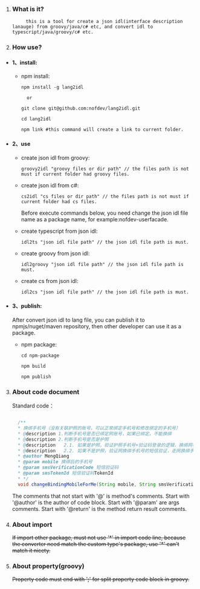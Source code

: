 1. ### What is it?

            this is a tool for create a json idl(interface description lanauge) from groovy/java/c# etc, and convert idl to typescript/java/groovy/c# etc.

2. ### How use?

* #### 1、install:

  * npm install:
  
      ```console
      npm install -g lang2idl
      ```

          or

      ```console
      git clone git@github.com:nofdev/lang2idl.git

      cd lang2idl

      npm link #this command will create a link to current folder.
      ```

* #### 2、use

  * create json idl from groovy: 
  
      ```console
      groovy2idl "groovy files or dir path" // the files path is not must if current folder had groovy files.
      ```

  * create json idl from c#: 
  
      ```console
      cs2idl "cs files or dir path" // the files path is not must if current folder had cs files.
      ```

    Before execute commands below, you need change the json idl file name as a package name, for example:nofdev-userfacade.

  * create typescript from json idl: 
  
      ```console
      idl2ts "json idl file path" // the json idl file path is must.
      ```

  * create groovy from json idl: 
  
      ```console
      idl2groovy "json idl file path" // the json idl file path is must.
      ```

  * create cs from json idl: 
  
      ```console
      idl2cs "json idl file path" // the json idl file path is must.
      ```

* #### 3、publish:

    After convert json idl to lang file, you can publish it to npmjs/nuget/maven repository, then other developer can use it as a package.

  * npm package:

    ```console
    cd npm-package

    npm build

    npm publish
    ```



3. ### About code document
 
      Standard code：
      
      ```java

        /**
        * 换绑手机号（没有关联护照的账号，可以正常绑定手机号和修改绑定的手机号）
        * @description 1.判断手机号是否已绑定网账号，如果已绑定，不能换绑
        * @description 2.判断手机号是否是护照
        * @description   2.1. 如果是护照，验证护照手机号+验证码登录的逻辑，换绑网手机号、绑定护照
        * @description   2.2. 如果不是护照，验证网换绑手机号的短信验证，走网换绑手机号的逻辑
        * @author MengQiang
        * @param mobile 换绑后的手机号
        * @param smsVerificationCode 短信验证码
        * @param smsTokenId 短信验证码TokenId
        * */
        void changeBindingMobileForMe(String mobile, String smsVerificationCode,String smsTokenId);Ï

      ```

      The comments that not start with '@' is method's comments.
      Start with '@author' is the author of code block.
      Start with '@param' are args comments.
      Start with '@return' is the method return result comments.


4. ### About import

      <del>If import other package, must not use '\*' in import code line, because the converter need match the custom type's package, use '\*' can't match it nicety. </del>


5. ### About property(groovy)

      <del>Property code must end with ';' for split property code block in groovy.</del>
